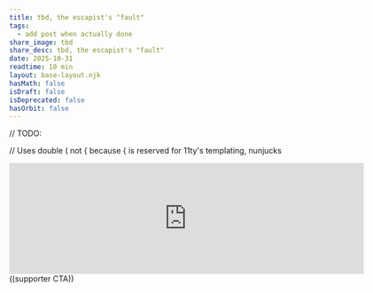 ```yaml
---
title: tbd, the escapist's "fault"
tags:
  - add post when actually done
share_image: tbd
share_desc: tbd, the escapist's "fault"
date: 2025-10-31
readtime: 10 min
layout: base-layout.njk
hasMath: false
isDraft: false
isDeprecated: false
hasOrbit: false
---
```


// TODO:

// Uses double ( not { because { is reserved for 11ty's templating, nunjucks
<iframe src="https://ncase.me/ncase-credits/signup.html" frameborder="no" width=640 height=200></iframe>
((supporter CTA))